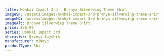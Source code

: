 ```yaml
---
title: Honkai Impact 3rd - Bronya Silverwing Theme Shirt
imageSM: /assets/images/honkai-impact-3rd-bronya-silverwing-theme-shirt-400.webp
imageMD: /assets/images/honkai-impact-3rd-bronya-silverwing-theme-shirt-720.webp
imageAlt: Bronya Silverwing Theme Shirt
price: $56.99
series: Honkai Impact 3rd
character: Bronya Zaychik
manufacturer: miHoyo
productType: Shirt
---
```


